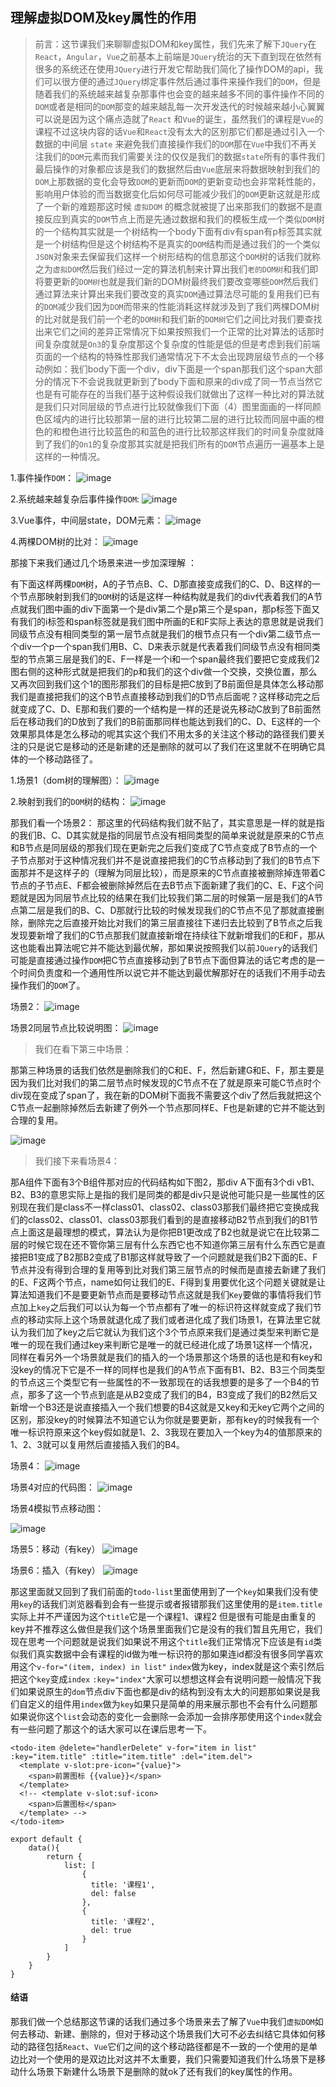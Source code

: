 ## 理解虚拟DOM及key属性的作用

> 前言：这节课我们来聊聊虚拟DOM和key属性，我们先来了解下`JQuery`在`React`，`Angular`，`Vue`之前基本上前端是`JQuery`统治的天下直到现在依然有很多的系统还在使用`JQuery`进行开发它帮助我们简化了操作DOM的api，我们可以很方便的通过`JQuery`绑定事件然后通过事件来操作我们的`DOM`，但是随着我们的系统越来越复杂那事件也会变的越来越多不同的事件操作不同的`DOM`或者是相同的`DOM`那变的越来越乱每一次开发迭代的时候越来越小心翼翼可以说是因为这个痛点造就了`React`
和`Vue`的诞生，虽然我们的课程是`Vue`的课程不过这块内容的话`Vue`和`React`没有太大的区别那它们都是通过引入一个 数据的中间层 `state`  来避免我们直接操作我们的`DOM`那在`Vue`中我们不再关注我们的`DOM`元素而我们需要关注的仅仅是我们的数据`state`所有的事件我们最后操作的对象都应该是我们的数据然后由`Vue`底层来将数据映射到我们的`DOM`上那数据的变化会导致`DOM`的更新而`DOM`的更新变动也会非常耗性能的，影响用户体验的而当数据变化后如何尽可能减少我们的`DOM`更新这就是形成了一个新的难题那这时候 `虚拟DOM` 的概念就被提了出来那我们的数据不是直接反应到真实的`DOM`节点上而是先通过数据和我们的模板生成一个类似`DOM`树的一个结构其实就是一个树结构一个body下面有div有span有p标签其实就是一个树结构但是这个树结构不是真实的`DOM`结构而是通过我们的一个类似`JSON`对象来去保留我们这样一个树形结构的信息那这个`DOM`树的话我们就称之为`虚拟DOM`然后我们经过一定的算法机制来计算出我们`老的DOM树`和我们即将要更新的`DOM树`也就是我们新的DOM树最终我们要改变哪些`DOM`然后我们通过算法来计算出来我们要改变的真实`DOM`通过算法尽可能的复用我们已有的`DOM`减少我们因为`DOM`而带来的性能消耗这样就涉及到了我们两棵DOM树的比对就是我们前一个老的`DOM树`和我们新的`DOM树`它们之间比对我们要查找出来它们之间的差异正常情况下如果按照我们一个正常的比对算法的话那时间复杂度就是`On3`的复杂度那这个复杂度的性能是低的但是考虑到我们前端页面的一个结构的特殊性那我们通常情况下不太会出现跨层级节点的一个移动例如：我们body下面一个div，div下面是一个span那我们这个span大部分的情况下不会说我就更新到了body下面和原来的div成了同一节点当然它也是有可能存在的当我们基于这种假设我们就做出了这样一种比对的算法就是我们只对同层级的节点进行比较就像我们下面（4）图里面画的一样同颜色区域内的进行比较那第一层的进行比较第二层的进行比较而同层中画的橙色的和橙色进行比较蓝色的和蓝色的进行比较那这样我们的时间复杂度就降到了我们的`On1`的复杂度那其实就是把我们所有的`DOM`节点遍历一遍基本上是这样的一种情况。

1.事件操作`DOM`：
![image](./1.png)

2.系统越来越复杂后事件操作`DOM`:
![image](./2.png)

3.Vue事件，中间层state，DOM元素：
![image](./4.png)

4.两棵DOM树的比对：
![image](./5.png)


那接下来我们通过几个场景来进一步加深理解 ：

有下面这样两棵`DOM`树，A的子节点B、C、D那直接变成我们的C、D、B这样的一个节点那映射到我们的`DOM`树的话是这样一种结构就是我们的div代表着我们的A节点就我们图中画的div下面第一个是div第二个是p第三个是span，那p标签下面又有我们的i标签和span标签就是我们图中所画的E和F实际上表达的意思就是说我们同级节点没有相同类型的第一层节点就是我们的根节点只有一个div第二级节点一个div一个p一个span我们用B、C、D来表示就是代表着我们同级节点没有相同类型的节点第三层是我们的E、F一样是一个i和一个span最终我们要把它变成我们2图右侧的这种形式就是把我们的p和我们的这个div做一个交换，交换位置，那么又再次回到我们这个1的图形那我们的目标是把C放到了B前面但是具体怎么移动那我们是直接把我们的这个B节点直接移动到我们的D节点后面呢？这样移动完之后就变成了C、D、E那和我们要的一个结构是一样的还是说先移动C放到了B前面然后在移动我们的D放到了我们的B前面那同样也能达到我们的C、D、E这样的一个效果那具体是怎么移动的呢其实这个我们不用太多的关注这个移动的路径我们要关注的只是说它是移动的还是新建的还是删除的就可以了我们在这里就不在明确它具体的一个移动路径了。

1.场景1（dom树的理解图）：
![image](./6.png)

2.映射到我们的`DOM`树的结构：
![image](./12.png)

那我们看一个场景2：
那这里的代码结构我们就不贴了，其实意思是一样的就是指的我们B、C、D其实就是指的同层节点没有相同类型的简单来说就是原来的C节点和B节点是同层级的那我们现在更新完之后我们变成了C节点变成了B节点的一个子节点那对于这种情况我们并不是说直接把我们的C节点移动到了我们的B节点下面那并不是这样子的（理解为同层比较），而是原来的C节点直接被删除掉连带着C节点的子节点E、F都会被删除掉然后在去B节点下面新建了我们的C、E、F这个问题就是因为同层节点比较的结果在我们比较我们第二层的时候第一层是我们的A节点第二层是我们的B、C、D那就行比较的时候发现我们的C节点不见了那就直接删除，删除完之后直接开始比对我们的第三层直接往下递归去比较到了B节点之后我发现要新增了我们的C节点那我们就直接新增在持续往下就新增我们的E和F，那从这也能看出算法呢它并不能达到最优解，那如果说按照我们以前`JQuery`的话我们可能是直接通过操作`DOM`把C节点直接移动到了B节点下面但算法的话它考虑的是一个时间负责度和一个通用性所以说它并不能达到最优解那好在的话我们不用手动去操作我们的`DOM`了。

场景2：
![image](./8.png)

场景2同层节点比较说明图：
![image](./9.png)


> 我们在看下第三中场景：

那第三种场景的话我们依然是删除我们的C和E、F，然后新建G和E、F，那主要是因为我们比对我们的第二层节点时候发现的C节点不在了就是原来可能C节点时个div现在变成了span了，我在新的DOM树下面我不需要这个div了然后我就把这个C节点一起删除掉然后去新建了例外一个节点那同样E、F也是新建的它并不能达到合理的复用。


![image](./10.png)



> 我们接下来看场景4：

那A组件下面有3个B组件那对应的代码结构如下图2，那div A下面有3个di vB1、B2、B3的意思实际上是指的我们是同类的都是div只是说他可能只是一些属性的区别现在我们是class不一样class01、class02、class03那我们最终把它变换成我们的class02、class01、class03那我们看到的是直接移动B2节点到我们的B1节点上面这是最理想的模式，算法认为是你把B1更改成了B2也就是说它在比较第二层的时候它现在还不管你第三层有什么东西它也不知道你第三层有什么东西它是直接把B1变成了B2那B2变成了B1那这样就导致了一个问题就是我们B2下面的E、F节点并没有得到合理的复用等到比对我们第三层节点的时候而是直接去新建了我们的E、F这两个节点，name如何让我们的E、F得到复用要优化这个问题关键就是让算法知道我们不是要更新节点而是要移动节点这就是我们`Key`要做的事情将我们节点加上`key`之后我们可以认为每一个节点都有了唯一的标识符这样就变成了我们节点的移动实际上这个场景就退化成了我们或者进化成了我们场景1，在算法里它就认为我们加了key之后它就认为我们这个3个节点原来我们是通过类型来判断它是唯一的现在我们通过key来判断它是唯一的就已经进化成了场景1这样一个情况，同样在看另外一个场景就是我们的插入的一个场景那这个场景的话也是和有key和没key的情况下它是不一样的同样也是我们的A节点下面有B1、B2、B3三个同类型的节点这三个类型它有一些属性的不一致那现在的话我想要的是多了一个B4的节点，那多了这一个节点到底是从B2变成了我们的B4，B3变成了我们的B2然后又新增一个B3还是说直接插入一个我们想要的B4这就是又key和无key它两个之间的区别，那没key的时候算法不知道它认为你就是要更新，那有key的时候我有一个唯一标识符原来这个key假如就是1、2、3我现在要加入一个key为4的值那原来的1、2、3就可以复用然后直接插入我们的B4。



场景4：
![image](./11.png)

场景4对应的代码图：
![image](./12.png)


场景4模拟节点移动图：

![image](./13.png)


场景5：移动（有key）
![image](./14.png)

场景6：插入（有key）
![image](./15.png)


那这里面就又回到了我们前面的`todo-list`里面使用到了一个`key`如果我们没有使用`key`的话我们浏览器看到会有一些提示或者报错那我们这里使用的是`item.title`实际上并不严谨因为这个`title`它是一个课程1、课程2
但是很有可能是由重复的key并不推荐这么做但是我们这个场景里面我们它是没有的我们暂且先用它，我们现在思考一个问题就是说我们如果说不用这个`title`我们正常情况下应该是有`id`类似我们真实数据中会有课程的id做为唯一标识符的那如果连id都没有很多同学喜欢用这个`v-for="(item, index) in list"` `index`做为key，index就是这个索引然后把这个`key`变成`index` `:key="index"`大家可以想想这样会有说明问题一般情况下我们如果说原生的`dom`节点div下面也都是div的结构到没有太大的问题那如果说是我们自定义的组件用`index`做为`key`如果只是简单的用来展示那也不会有什么问题那如果说你这个`list`会动态的变化一会删除一会添加一会排序那使用这个`index`就会有一些问题了那这个的话大家可以在课后思考一下。

```
<todo-item @delete="handlerDelete" v-for="item in list" :key="item.title" :title="item.title" :del="item.del">
  <template v-slot:pre-icon="{value}">
    <span>前置图标 {{value}}</span>
  </template>
  <!-- <template v-slot:suf-icon>
    <span>后置图标</span>
  </template> -->
</todo-item>

export default {
    data(){
        return {
            list: [
                {
                  title: '课程1',
                  del: false
                },
                {
                  title: '课程2',
                  del: true
                }
            ]
        }
    }
}
```

#### 结语
那我们做一个总结那这节课的话我们通过多个场景来去了解了`Vue`中我们`虚拟DOM`如何去移动、新建、删除的，但对于移动这个场景我们大可不必去纠结它具体如何移动的路径包括`React`、`Vue`它们之间的这个移动路径都是不一致的一个使用的是单边比对一个使用的是双边比对这并不太重要，我们只需要知道我们什么场景下是移动什么场景下新建什么场景下是删除的就ok了还有我们的key属性的作用。

